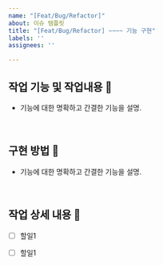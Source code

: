 ```yaml
---
name: "[Feat/Bug/Refactor]"
about: 이슈 템플릿
title: "[Feat/Bug/Refactor] ~~~~ 기능 구현"
labels: ''
assignees: ''

---
```


## 작업 기능 및 작업내용 📖

- 기능에 대한 명확하고 간결한 기능을 설명.

<br>

## 구현 방법 🔨

- 기능에 대한 명확하고 간결한 기능을 설명.

<br>

## 작업 상세 내용 📌

- [ ] 할일1
- [ ] 할일1


<br>
